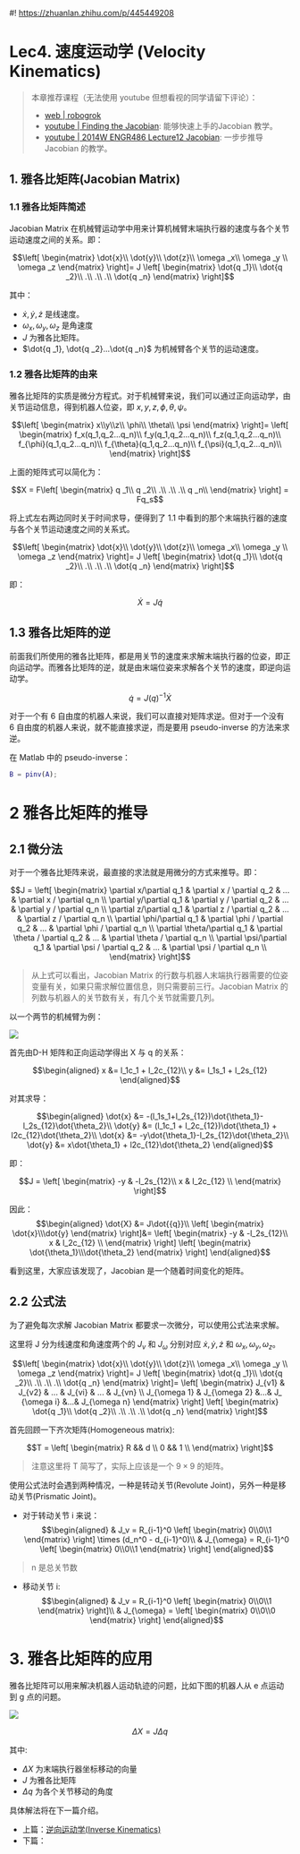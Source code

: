 #! https://zhuanlan.zhihu.com/p/445449208
# Lec4. 速度运动学 (Velocity Kinematics)

> 本章推荐课程（无法使用 youtube 但想看视的同学请留下评论）：
> - [web | robogrok](http://www.robogrok.com/Robotics_2.php)
> - [youtube | Finding the Jacobian](https://www.youtube.com/watch?v=SefTCXrpL8U&list=PLT_0lwItn0sAfi3o4xwx-fNfcnbfMrXa7&index=8&ab_channel=AngelaSodemann): 能够快速上手的Jacobian 教学。
> - [youtube | 2014W ENGR486 Lecture12 Jacobian](https://www.youtube.com/watch?v=5irrjW27do0&list=PLJzZfbLAMTelwaLxFXteeblbY2ytU2AxX&index=11&ab_channel=YangCao): 一步步推导 Jacobian 的教学。

## 1. 雅各比矩阵(Jacobian Matrix)

### 1.1 雅各比矩阵简述

Jacobian Matrix 在机械臂运动学中用来计算机械臂末端执行器的速度与各个关节运动速度之间的关系。即：

$$\left[
    \begin{matrix}
        \dot{x}\\ \dot{y}\\ \dot{z}\\
        \omega _x\\ \omega _y \\ \omega _z
    \end{matrix}
\right]=
    J
\left[
    \begin{matrix}
        \dot{q _1}\\ \dot{q _2}\\ .\\
        .\\ .\\ \dot{q _n}
    \end{matrix}
\right]$$

其中：
- $\dot{x},\dot{y},\dot{z}$ 是线速度。
- $\omega _x, \omega _y, \omega _z$ 是角速度
- $J$ 为雅各比矩阵。
- $\dot{q _1}, \dot{q _2}...\dot{q _n}$ 为机械臂各个关节的运动速度。

### 1.2 雅各比矩阵的由来

雅各比矩阵的实质是微分方程式。对于机械臂来说，我们可以通过正向运动学，由关节运动信息，得到机器人位姿，即 $x, y, z, \phi, \theta, \psi$。


$$\left[
    \begin{matrix}
        x\\y\\z\\
        \phi\\ \theta\\ \psi
    \end{matrix}
\right]=
\left[
    \begin{matrix}
        f_x(q_1,q_2...q_n)\\
        f_y(q_1,q_2...q_n)\\
        f_z(q_1,q_2...q_n)\\
        f_{\phi}(q_1,q_2...q_n)\\
        f_{\theta}(q_1,q_2...q_n)\\
        f_{\psi}(q_1,q_2...q_n)\\
    \end{matrix}
\right]$$

上面的矩阵式可以简化为：

$$X = F\left[
    \begin{matrix}
        q _1\\ q _2\\ .\\
        .\\ .\\ q _n\\
    \end{matrix}
\right] = Fq_s$$

将上式左右两边同时关于时间求导，便得到了 1.1 中看到的那个末端执行器的速度与各个关节运动速度之间的关系式。

$$\left[
    \begin{matrix}
        \dot{x}\\ \dot{y}\\ \dot{z}\\
        \omega _x\\ \omega _y \\ \omega _z
    \end{matrix}
\right]=
    J
\left[
    \begin{matrix}
        \dot{q _1}\\ \dot{q _2}\\ .\\
        .\\ .\\ \dot{q _n}
    \end{matrix}
\right]$$


即：

$$\dot{X} = J\dot{{q}}$$

## 1.3 雅各比矩阵的逆

前面我们所使用的雅各比矩阵，都是用关节的速度来求解末端执行器的位姿，即正向运动学。而雅各比矩阵的逆，就是由末端位姿来求解各个关节的速度，即逆向运动学。

$$\dot{q} = J(q)^{-1}\dot{X}$$

对于一个有 6 自由度的机器人来说，我们可以直接对矩阵求逆。但对于一个没有 6 自由度的机器人来说，就不能直接求逆，而是要用 pseudo-inverse 的方法来求逆。

在 Matlab 中的 pseudo-inverse：

```m
B = pinv(A);
```

# 2 雅各比矩阵的推导

## 2.1 微分法

对于一个雅各比矩阵来说，最直接的求法就是用微分的方式来推导。即：

$$J = 
\left[
    \begin{matrix}
        \partial x/\partial q_1 & \partial x / \partial q_2 & ... & \partial x / \partial q_n \\
        \partial y/\partial q_1 & \partial y / \partial q_2 & ... & \partial y / \partial q_n \\
        \partial z/\partial q_1 & \partial z / \partial q_2 & ... & \partial z / \partial q_n \\
        \partial \phi/\partial q_1 & \partial \phi / \partial q_2 & ... & \partial \phi / \partial q_n \\
        \partial \theta/\partial q_1 & \partial \theta / \partial q_2 & ... & \partial \theta / \partial q_n \\
        \partial \psi/\partial q_1 & \partial \psi / \partial q_2 & ... & \partial \psi / \partial q_n \\
    \end{matrix}
\right]$$

> 从上式可以看出，Jacobian Matrix 的行数与机器人末端执行器需要的位姿变量有关，如果只需求解位置信息，则只需要前三行。Jacobian Matrix 的列数与机器人的关节数有关，有几个关节就需要几列。

以一个两节的机械臂为例：

![ ](./pics/2_link_Jacobian.png)

首先由D-H 矩阵和正向运动学得出 X 与 q 的关系：

$$\begin{aligned}
    x &= l_1c_1 + l_2c_{12}\\
    y &= l_1s_1 + l_2s_{12}
\end{aligned}$$

对其求导：

$$\begin{aligned}
    \dot{x} &= -(l_1s_1+l_2s_{12})\dot{\theta_1}-l_2s_{12}\dot{\theta_2}\\
    \dot{y} &= (l_1c_1 + l_2c_{12})\dot{\theta_1} + l2c_{12}\dot{\theta_2}\\
    \dot{x} &= -y\dot{\theta_1}-l_2s_{12}\dot{\theta_2}\\
    \dot{y} &= x\dot{\theta_1} + l2c_{12}\dot{\theta_2}
\end{aligned}$$

即：

$$J = 
\left[  
    \begin{matrix}
        -y & -l_2s_{12}\\
        x  & l_2c_{12} \\
    \end{matrix}
\right]$$

因此：
$$\begin{aligned}
    \dot{X} &= J\dot{{q}}\\
    \left[  
    \begin{matrix}
        \dot{x}\\\dot{y}
    \end{matrix}
    \right]&=
    \left[  
    \begin{matrix}
        -y & -l_2s_{12}\\
        x  & l_2c_{12} \\
    \end{matrix}
    \right]
    \left[  
    \begin{matrix}
        \dot{\theta_1}\\\dot{\theta_2}
    \end{matrix}
    \right]
\end{aligned}$$

看到这里，大家应该发现了，Jacobian 是一个随着时间变化的矩阵。

## 2.2 公式法

为了避免每次求解 Jacobian Matrix 都要求一次微分，可以使用公式法来求解。

这里将 J 分为线速度和角速度两个的 $J_v$ 和 $J_{\omega}$ 分别对应 $\dot{x}, \dot{y}, \dot{z}$ 和 $\omega _x, \omega _y, \omega _z$。

$$\left[
    \begin{matrix}
        \dot{x}\\ \dot{y}\\ \dot{z}\\
        \omega _x\\ \omega _y \\ \omega _z
    \end{matrix}
\right]=
    J
\left[
    \begin{matrix}
        \dot{q _1}\\ \dot{q _2}\\ .\\
        .\\ .\\ \dot{q _n}
    \end{matrix}
\right]=
\left[
    \begin{matrix}
        J_{v1} & J_{v2} & ... & J_{vi} & ... & J_{vn} \\
        J_{\omega 1} & J_{\omega 2} &...& J_ {\omega i} &...& J_{\omega n} 
    \end{matrix}
\right]
\left[
    \begin{matrix}
        \dot{q _1}\\ \dot{q _2}\\ .\\
        .\\ .\\ \dot{q _n}
    \end{matrix}
\right]$$

首先回顾一下齐次矩阵(Homogeneous matrix):

$$T =
\left[  
    \begin{matrix}
        R && d \\
        0 && 1 \\
    \end{matrix}
\right]$$

> 注意这里将 T 简写了，实际上应该是一个 $9\times 9$ 的矩阵。

使用公式法时会遇到两种情况，一种是转动关节(Revolute Joint)，另外一种是移动关节(Prismatic Joint)。

- 对于转动关节 i 来说：
$$\begin{aligned}
        & J_v = R_{i-1}^0
\left[
    \begin{matrix}
        0\\0\\1
    \end{matrix}
\right]
\times (d_n^0 - d_{i-1}^0)\\
& J_{\omega} = R_{i-1}^0
\left[
    \begin{matrix}
        0\\0\\1
    \end{matrix}
\right]
\end{aligned}$$

> n 是总关节数

- 移动关节 i:
$$\begin{aligned}
        & J_v = R_{i-1}^0
\left[
    \begin{matrix}
        0\\0\\1
    \end{matrix}
\right]\\
& J_{\omega} = 
\left[
    \begin{matrix}
        0\\0\\0
    \end{matrix}
\right]
\end{aligned}$$

# 3. 雅各比矩阵的应用

雅各比矩阵可以用来解决机器人运动轨迹的问题，比如下图的机器人从 e 点运动到 g 点的问题。

![ ](../week4/pics/Jacobian.png)


$$\Delta X = J\Delta q$$

其中:
- $\Delta X$ 为末端执行器坐标移动的向量
- $J$ 为雅各比矩阵
- $\Delta q$ 为各个关节移动的角度

具体解法将在下一篇介绍。

- 上篇：[逆向运动学(Inverse Kinematics)](https://zhuanlan.zhihu.com/p/426994048)
- 下篇：[]()